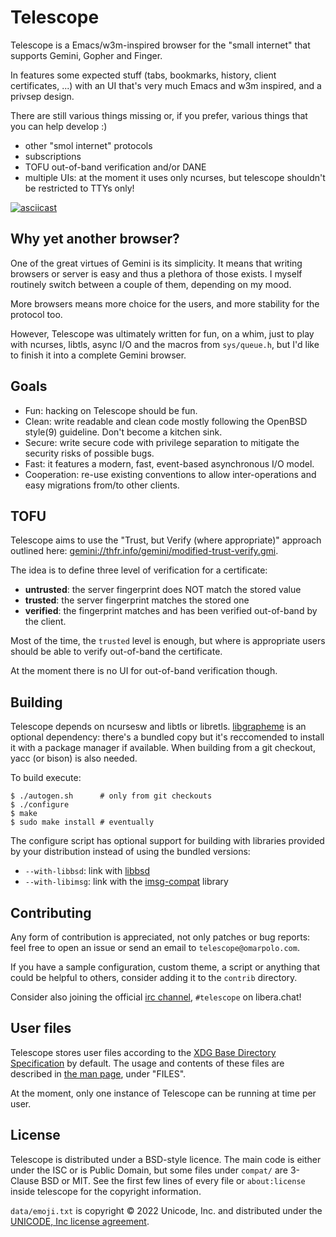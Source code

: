 # Telescope

Telescope is a Emacs/w3m-inspired browser for the "small internet"
that supports Gemini, Gopher and Finger.

In features some expected stuff (tabs, bookmarks, history, client
certificates, ...) with an UI that's very much Emacs and w3m inspired,
and a privsep design.

There are still various things missing or, if you prefer, various
things that you can help develop :)

 - other "smol internet" protocols
 - subscriptions
 - TOFU out-of-band verification and/or DANE
 - multiple UIs: at the moment it uses only ncurses, but telescope
   shouldn't be restricted to TTYs only!

[![asciicast](https://asciinema.org/a/426862.svg)](https://asciinema.org/a/426862)


## Why yet another browser?

One of the great virtues of Gemini is its simplicity.  It means that
writing browsers or server is easy and thus a plethora of those
exists.  I myself routinely switch between a couple of them, depending
on my mood.

More browsers means more choice for the users, and more stability for
the protocol too.

However, Telescope was ultimately written for fun, on a whim, just to
play with ncurses, libtls, async I/O and the macros from `sys/queue.h`,
but I'd like to finish it into a complete Gemini browser.


## Goals

 - Fun: hacking on Telescope should be fun.
 - Clean: write readable and clean code mostly following the OpenBSD
   style(9) guideline.  Don't become a kitchen sink.
 - Secure: write secure code with privilege separation to mitigate the
   security risks of possible bugs.
 - Fast: it features a modern, fast, event-based asynchronous I/O
   model.
 - Cooperation: re-use existing conventions to allow inter-operations
   and easy migrations from/to other clients.


## TOFU

Telescope aims to use the "Trust, but Verify (where appropriate)"
approach outlined here:
[gemini://thfr.info/gemini/modified-trust-verify.gmi](gemini://thfr.info/gemini/modified-trust-verify.gmi).

The idea is to define three level of verification for a certificate:

 - **untrusted**: the server fingerprint does NOT match the stored
   value
 - **trusted**: the server fingerprint matches the stored one
 - **verified**: the fingerprint matches and has been verified
   out-of-band by the client.

Most of the time, the `trusted` level is enough, but where is
appropriate users should be able to verify out-of-band the
certificate.

At the moment there is no UI for out-of-band verification though.


## Building

Telescope depends on ncursesw and libtls or libretls.
[libgrapheme][libgrapheme] is an optional dependency: there's a
bundled copy but it's reccomended to install it with a package manager
if available.  When building from a git checkout, yacc (or bison) is
also needed.

To build execute:

	$ ./autogen.sh		# only from git checkouts
	$ ./configure
	$ make
	$ sudo make install	# eventually

The configure script has optional support for building with libraries
provided by your distribution instead of using the bundled versions:

 - `--with-libbsd`: link with [libbsd][libbsd]
 - `--with-libimsg`: link with the [imsg-compat][imsg-compat] library

[libbsd]:	https://libbsd.freedesktop.org
[imsg-compat]:	https://github.com/bsd-ac/imsg-compat
[libgrapheme]:	https://libs.suckless.org/libgrapheme/


## Contributing

Any form of contribution is appreciated, not only patches or bug
reports: feel free to open an issue or send an email to
`telescope@omarpolo.com`.

If you have a sample configuration, custom theme, a script or anything
that could be helpful to others, consider adding it to the `contrib`
directory.

Consider also joining the official
[irc channel](ircs://irc.libera.chat:6697/telescope),
`#telescope` on libera.chat!


## User files

Telescope stores user files according to the [XDG Base Directory
Specification][xdg] by default.  The usage and contents of these files
are described in [the man page](telescope.1), under "FILES".

At the moment, only one instance of Telescope can be running at time per
user.


## License

Telescope is distributed under a BSD-style licence.  The main code is
either under the ISC or is Public Domain, but some files under `compat/`
are 3-Clause BSD or MIT.  See the first few lines of every file or
`about:license` inside telescope for the copyright information.

`data/emoji.txt` is copyright © 2022 Unicode, Inc. and distributed
under the [UNICODE, Inc license agreement][unicode-license].


[unicode-license]: https://www.unicode.org/license.html
[xdg]: https://specifications.freedesktop.org/basedir-spec/latest/
